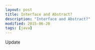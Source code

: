 ```yaml
---
layout: post
title: Interface and Abstract?
description: "Interface and Abstract?"
modified: 2015-06-20
tags: [java]
---
```



Update

<br><br><br><br><br><br><br><br><br><br><br><br><br><br><br><br><br><br>
